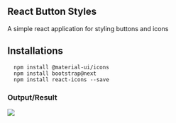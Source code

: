 ## React Button Styles

A simple react application for styling buttons and icons

## Installations 

```
  npm install @material-ui/icons
  npm install bootstrap@next
  npm install react-icons --save
```

### Output/Result 

<img src="https://user-images.githubusercontent.com/58719230/102962121-1f2e8a80-450c-11eb-9dfe-a99a2f1369e3.png" >
